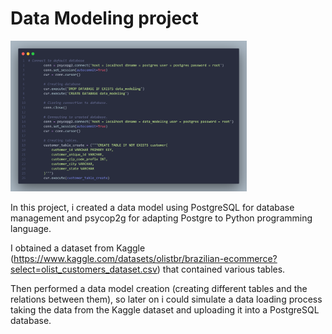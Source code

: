 # Data Modeling project

<img src="./img/code.png" height = 50% width = 75%>

In this project, i created a data model using PostgreSQL for database management and psycop2g for adapting Postgre to Python programming language.

I obtained a dataset from Kaggle (https://www.kaggle.com/datasets/olistbr/brazilian-ecommerce?select=olist_customers_dataset.csv) that contained various tables. 

Then performed a data model creation (creating different tables and the relations between them), so later on i could simulate a data loading process taking the data 
from the Kaggle dataset and uploading it into a PostgreSQL database.
